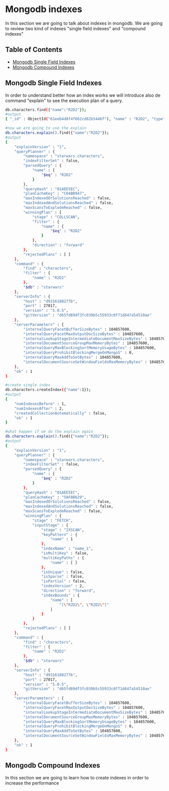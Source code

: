 # Mongodb indexes
In this section we are going to talk about indexes in mongodb. We are going to review two kind of indexes "single field indexes" and "compound indexes"

## Table of Contents
* [Mongodb Single Field Indexes](#mongodb_single_field_indexes)
* [Mongodb Compound Indexes](#mongodb_compound_indexes)


## Mongodb Single Field Indexes
In order to understand better how an index works we will introduce also de command "explain" to see the execution plan of a query.

```sh
db.characters.find({"name":"R2D2"});
#output
{ "_id" : ObjectId("61eeb4d8f4f662cd82b5446f"), "name" : "R2D2", "type" : "Robot" }

#now we are going to use the explain
db.characters.explain().find({"name":"R2D2"});
#output
{
	"explainVersion" : "1",
	"queryPlanner" : {
		"namespace" : "starwars.characters",
		"indexFilterSet" : false,
		"parsedQuery" : {
			"name" : {
				"$eq" : "R2D2"
			}
		},
		"queryHash" : "01AEE5EC",
		"planCacheKey" : "C04BB947",
		"maxIndexedOrSolutionsReached" : false,
		"maxIndexedAndSolutionsReached" : false,
		"maxScansToExplodeReached" : false,
		"winningPlan" : {
			"stage" : "COLLSCAN",
			"filter" : {
				"name" : {
					"$eq" : "R2D2"
				}
			},
			"direction" : "forward"
		},
		"rejectedPlans" : [ ]
	},
	"command" : {
		"find" : "characters",
		"filter" : {
			"name" : "R2D2"
		},
		"$db" : "starwars"
	},
	"serverInfo" : {
		"host" : "d9316188277b",
		"port" : 27017,
		"version" : "5.0.5",
		"gitVersion" : "d65fd89df3fc039b5c55933c0f71d647a54510ae"
	},
	"serverParameters" : {
		"internalQueryFacetBufferSizeBytes" : 104857600,
		"internalQueryFacetMaxOutputDocSizeBytes" : 104857600,
		"internalLookupStageIntermediateDocumentMaxSizeBytes" : 104857600,
		"internalDocumentSourceGroupMaxMemoryBytes" : 104857600,
		"internalQueryMaxBlockingSortMemoryUsageBytes" : 104857600,
		"internalQueryProhibitBlockingMergeOnMongoS" : 0,
		"internalQueryMaxAddToSetBytes" : 104857600,
		"internalDocumentSourceSetWindowFieldsMaxMemoryBytes" : 104857600
	},
	"ok" : 1
}

#create single index
db.characters.createIndex({"name":1});
#output
{
	"numIndexesBefore" : 1,
	"numIndexesAfter" : 2,
	"createdCollectionAutomatically" : false,
	"ok" : 1
}

#what happen if we do the explain again
db.characters.explain().find({"name":"R2D2"});
#output
{
	"explainVersion" : "1",
	"queryPlanner" : {
		"namespace" : "starwars.characters",
		"indexFilterSet" : false,
		"parsedQuery" : {
			"name" : {
				"$eq" : "R2D2"
			}
		},
		"queryHash" : "01AEE5EC",
		"planCacheKey" : "5AF8B629",
		"maxIndexedOrSolutionsReached" : false,
		"maxIndexedAndSolutionsReached" : false,
		"maxScansToExplodeReached" : false,
		"winningPlan" : {
			"stage" : "FETCH",
			"inputStage" : {
				"stage" : "IXSCAN",
				"keyPattern" : {
					"name" : 1
				},
				"indexName" : "name_1",
				"isMultiKey" : false,
				"multiKeyPaths" : {
					"name" : [ ]
				},
				"isUnique" : false,
				"isSparse" : false,
				"isPartial" : false,
				"indexVersion" : 2,
				"direction" : "forward",
				"indexBounds" : {
					"name" : [
						"[\"R2D2\", \"R2D2\"]"
					]
				}
			}
		},
		"rejectedPlans" : [ ]
	},
	"command" : {
		"find" : "characters",
		"filter" : {
			"name" : "R2D2"
		},
		"$db" : "starwars"
	},
	"serverInfo" : {
		"host" : "d9316188277b",
		"port" : 27017,
		"version" : "5.0.5",
		"gitVersion" : "d65fd89df3fc039b5c55933c0f71d647a54510ae"
	},
	"serverParameters" : {
		"internalQueryFacetBufferSizeBytes" : 104857600,
		"internalQueryFacetMaxOutputDocSizeBytes" : 104857600,
		"internalLookupStageIntermediateDocumentMaxSizeBytes" : 104857600,
		"internalDocumentSourceGroupMaxMemoryBytes" : 104857600,
		"internalQueryMaxBlockingSortMemoryUsageBytes" : 104857600,
		"internalQueryProhibitBlockingMergeOnMongoS" : 0,
		"internalQueryMaxAddToSetBytes" : 104857600,
		"internalDocumentSourceSetWindowFieldsMaxMemoryBytes" : 104857600
	},
	"ok" : 1
}
```



## Mongodb Compound Indexes
In this section we are going to learn how to create indexes in order to increase the performance
